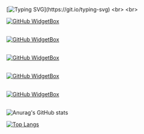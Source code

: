<!---- Typing Card ----->
[![Typing SVG](https://readme-typing-svg.demolab.com?font=Fira+Code&pause=1000&color=1AF749&background=191A1900&center=true&width=600&height=300&lines=Hi%2C+I'm+Arun+Arunisto;I'm+a+programmer.+I+have+no+life.;I+only+have+deadlines.;I'm+not+that+special.+;I'm+just+anonymous.+I'm+just+alone.)](https://git.io/typing-svg)
<br>
<br>
<!---- widgetbox ----->
[![GitHub WidgetBox](https://github-widgetbox.vercel.app/api/profile?username=arun-arunisto&data=followers,repositories,stars,commits&theme=darkmode)](https://github.com/Jurredr/github-widgetbox)
<br>
<br>
<!---- skills Programming Language ------>
[![GitHub WidgetBox](https://github-widgetbox.vercel.app/api/skills?languages=python,html,css,js,java,csharp,bash,postgresql,mysql&includeNames=true)](https://github.com/Jurredr/github-widgetbox)
<br>
<br>
<!---- skills frameworks ------>
[![GitHub WidgetBox](https://github-widgetbox.vercel.app/api/skills?frameworks=django,flask&includeNames=true)](https://github.com/Jurredr/github-widgetbox)
<br>
<br>
<!---- skills tools ----->
[![GitHub WidgetBox](https://github-widgetbox.vercel.app/api/skills?tools=git,heroku,jupyter&includeNames=true)](https://github.com/Jurredr/github-widgetbox)
<br>
<br>
<!---- skills os ------->
[![GitHub WidgetBox](https://github-widgetbox.vercel.app/api/skills?software=linux,windows,vscode&includeNames=true)](https://github.com/Jurredr/github-widgetbox)
<br>
<br>
<!---
arun-arunisto/arun-arunisto is a ✨ special ✨ repository because its `README.md` (this file) appears on your GitHub profile.
You can click the Preview link to take a look at your changes.
--->
![Anurag's GitHub stats](https://github-readme-stats.vercel.app/api?username=arun-arunisto&show_icons=true&theme=dark)





[![Top Langs](https://github-readme-stats.vercel.app/api/top-langs/?username=arun-arunisto&layout=compact)](https://github.com/anuraghazra/github-readme-stats)
